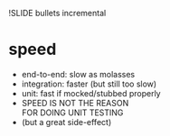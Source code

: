 !SLIDE bullets incremental

# speed
* end-to-end: slow as molasses
* integration: faster (but still too slow)
* unit: fast if mocked/stubbed properly
* SPEED IS NOT THE REASON<br />FOR DOING UNIT TESTING
* (but a great side-effect)
